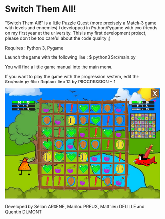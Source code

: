 # Switch Them All!

"Switch Them All!" is a little Puzzle Quest (more precisely a Match-3 game with levels and ennemies) I developped in Python/Pygame with two friends on my first year at the university. This is my first development project, please don't be too careful about the code quality ;)

Requires : Python 3, Pygame

Launch the game with the following line :
$ python3 Src/main.py

You will find a little game manual into the main menu.

If you want to play the game with the progression system, edit the Src/main.py file :
Replace line 12 by 
PROGRESSION = 1

![Alt text](Images/demo.png?raw=true "Preview")

Developed by Sélian ARSENE, Marilou PREUX, Matthieu DELILLE and Quentin DUMONT
